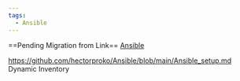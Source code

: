 ```yaml
---
tags:
  - Ansible
---
```


==Pending Migration from Link==
[Ansible](https://github.com/hectorproko/Ansible) 

https://github.com/hectorproko/Ansible/blob/main/Ansible_setup.md Dynamic Inventory
